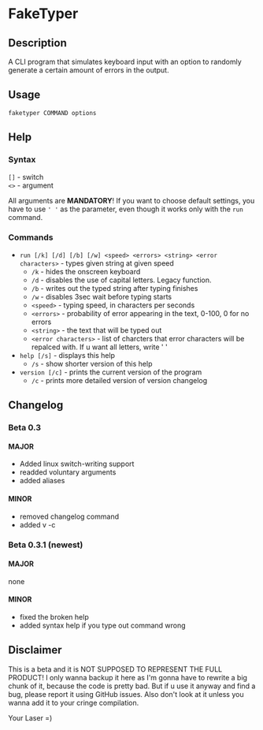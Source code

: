 # FakeTyper
## Description
A CLI program that simulates keyboard input with an option to randomly generate a certain amount of errors in the output.
## Usage
`faketyper COMMAND options`
## Help
### Syntax
`[]` - switch  
`<>` - argument

All arguments are **MANDATORY**! If you want to choose default settings, you have to use `' '` as the parameter,
even though it works only with the `run` command.
### Commands
- `run [/k] [/d] [/b] [/w] <speed> <errors> <string> <error characters>` - types given string at given speed
   - `/k` - hides the onscreen keyboard
   - `/d` - disables the use of capital letters. Legacy function.
   - `/b` - writes out the typed string after typing finishes
   - `/w` - disables 3sec wait before typing starts
   - `<speed>` - typing speed, in characters per seconds
   - `<errors>` - probability of error appearing in the text, 0-100, 0 for no errors
   - `<string>` - the text that will be typed out
   - `<error characters>` - list of charcters that error characters will be repalced with. If u want all letters, write ' '
- `help [/s]` - displays this help
   - `/s` - show shorter version of this help
- `version [/c]` - prints the current version of the program
   - `/c` - prints more detailed version of version changelog

## Changelog
### Beta 0.3
#### MAJOR
- Added linux switch-writing support
- readded voluntary arguments
- added aliases
#### MINOR
- removed changelog command
- added v -c
### Beta 0.3.1 (newest)
#### MAJOR
none
#### MINOR
- fixed the broken help
- added syntax help if you type out command wrong
## Disclaimer
This is a beta and it is NOT SUPPOSED TO REPRESENT THE FULL PRODUCT! I only wanna backup it here as I'm gonna have to rewrite a big chunk of it, because the code is pretty bad. But if u use it anyway and find a bug, please report it using GitHub issues. Also don't look at it unless you wanna add it to your cringe compilation.

Your Laser =)
